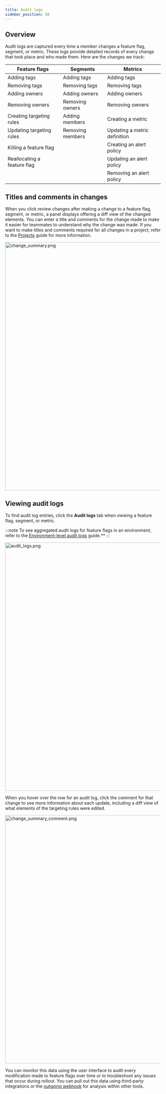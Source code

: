 ```yaml
---
title: Audit logs
sidebar_position: 50
---
```


## Overview

Audit logs are captured every time a member changes a feature flag, segment, or metric. These logs provide detailed records of every change that took place and who made them. Here are the changes we track:  

| **Feature flags** | **Segments** | **Metrics** |
| --- | --- | --- |
| Adding tags | Adding tags | Adding tags |
| Removing tags | Removing tags | Removing tags |
| Adding owners | Adding owners | Adding owners |
| Removing owners | Removing owners | Removing owners |
| Creating targeting rules | Adding members | Creating a metric |
| Updating targeting rules | Removing members | Updating a metric definition |
| Killing a feature flag | | Creating an alert policy |
| Reallocating a feature flag | | Updating an alert policy |
| | | Removing an alert policy |

## Titles and comments in changes
When you click review changes after making a change to a feature flag, segment, or metric, a panel displays offering a diff view of the changed elements. You can enter a title and comments for the change made to make it easier for teammates to understand why the change was made. If you want to make titles and comments required for all changes in a project, refer to the [Projects](/docs/feature-management-experimentation/management-and-administration/account-settings/projects#editing-a-project) guide for more information.

<img src="https://help.split.io/hc/article_attachments/15614601902733" alt="change_summary.png" width="800" />

## Viewing audit logs

To find audit log entries, click the **Audit logs** tab when viewing a feature flag, segment, or metric. 

:::note 
To see aggregated audit logs for feature flags in an environment, refer to the [Environment-level audit logs](https://help.split.io/hc/en-us/articles/13084776229773-Environment-level-audit-logs) guide.**
:::

<img src="https://help.split.io/hc/article_attachments/15614799260813" alt="audit_logs.png" width="800" />

When you hover over the row for an audit log, click the comment for that change to see more information about each update, including a diff view of what elements of the targeting rules were edited.

<img src="https://help.split.io/hc/article_attachments/15614887547021" alt="change_summary_comment.png" width="800" />

You can monitor this data using the user interface to audit every modification made to feature flags over time or to troubleshoot any issues that occur during rollout. You can pull out this data using third-party integrations or the [outgoing webhook](https://help.split.io/hc/en-us/articles/360020957991-Outgoing-webhook-audit-log) for analysis within other tools.

